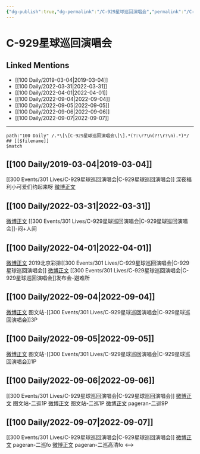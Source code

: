 ```yaml
---
{"dg-publish":true,"dg-permalink":"/C-929星球巡回演唱会","permalink":"/C-929星球巡回演唱会/","title":"C-929星球巡回演唱会"}
---
```


# C-929星球巡回演唱会

## Linked Mentions
- [[100 Daily/2019-03-04\|2019-03-04]]
- [[100 Daily/2022-03-31\|2022-03-31]]
- [[100 Daily/2022-04-01\|2022-04-01]]
- [[100 Daily/2022-09-04\|2022-09-04]]
- [[100 Daily/2022-09-05\|2022-09-05]]
- [[100 Daily/2022-09-06\|2022-09-06]]
- [[100 Daily/2022-09-07\|2022-09-07]]


---

```expander
path:"100 Daily" /.*\[\[C-929星球巡回演唱会\]\].*(?:\r?\n(?!\r?\n).*)*/
## [[$filename]]
$match
```
## [[100 Daily/2019-03-04\|2019-03-04]]
[[300 Events/301 Lives/C-929星球巡回演唱会\|C-929星球巡回演唱会]]
深夜福利小可爱们约起来呀
[微博正文](https://weibo.com/detail/4346267834120399)

## [[100 Daily/2022-03-31\|2022-03-31]]
[微博正文](https://m.weibo.cn/2891278372/4753132535418758) [[300 Events/301 Lives/C-929星球巡回演唱会\|C-929星球巡回演唱会]]-闷+人间
## [[100 Daily/2022-04-01\|2022-04-01]]
[微博正文](https://m.weibo.cn/2975204920/4753254665684427) 2019北京彩排[[300 Events/301 Lives/C-929星球巡回演唱会\|C-929星球巡回演唱会]]
[微博正文](https://m.weibo.cn/2815458843/4753383929419640) [[300 Events/301 Lives/C-929星球巡回演唱会\|C-929星球巡回演唱会]]发布会-避难所
## [[100 Daily/2022-09-04\|2022-09-04]]
[微博正文](https://m.weibo.cn/6987697229/4810060125701783) 图文站-[[300 Events/301 Lives/C-929星球巡回演唱会\|C-929星球巡回演唱会]]3P
## [[100 Daily/2022-09-05\|2022-09-05]]
[微博正文](https://m.weibo.cn/6987697229/4810451617841265) 图文站-[[300 Events/301 Lives/C-929星球巡回演唱会\|C-929星球巡回演唱会]]1P
## [[100 Daily/2022-09-06\|2022-09-06]]
[[300 Events/301 Lives/C-929星球巡回演唱会\|C-929星球巡回演唱会]]
[微博正文](https://m.weibo.cn/6987697229/4810640244346225) 图文站-二巡1P
[微博正文](https://m.weibo.cn/6987697229/4810451617841265) 图文站-二巡1P
[微博正文](https://m.weibo.cn/7633014126/4810742191358318) pageran-二巡9P

## [[100 Daily/2022-09-07\|2022-09-07]]
[[300 Events/301 Lives/C-929星球巡回演唱会\|C-929星球巡回演唱会]]
[微博正文](https://m.weibo.cn/7633014126/4810978712356084) pageran-二巡fo
[微博正文](https://m.weibo.cn/7633014126/4811122177216341) pageran-二巡高清fo
<-->
